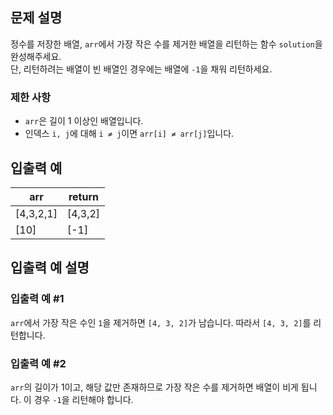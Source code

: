 ## 문제 설명

정수를 저장한 배열, `arr`에서 가장 작은 수를 제거한 배열을 리턴하는 함수 `solution`을 완성해주세요.  
단, 리턴하려는 배열이 빈 배열인 경우에는 배열에 `-1`을 채워 리턴하세요.

### 제한 사항
- `arr`은 길이 1 이상인 배열입니다.
- 인덱스 `i, j`에 대해 `i ≠ j`이면 `arr[i] ≠ arr[j]`입니다.

## 입출력 예

| arr         | return   |
|-------------|----------|
| [4,3,2,1]   | [4,3,2]  |
| [10]        | [-1]     |

## 입출력 예 설명

### 입출력 예 #1
`arr`에서 가장 작은 수인 `1`을 제거하면 `[4, 3, 2]`가 남습니다. 따라서 `[4, 3, 2]`를 리턴합니다.

### 입출력 예 #2
`arr`의 길이가 1이고, 해당 값만 존재하므로 가장 작은 수를 제거하면 배열이 비게 됩니다. 이 경우 `-1`을 리턴해야 합니다.
